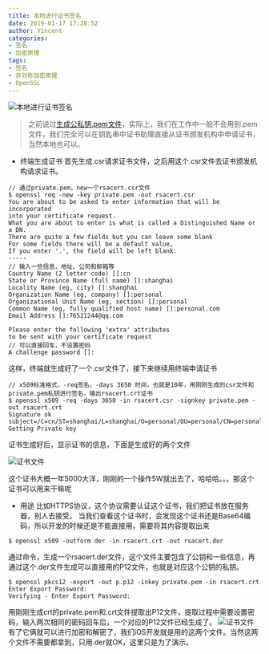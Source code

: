 ```yaml
---
title: 本地进行证书签名
date: 2019-01-17 17:28:52
author: Vincent
categories: 
- 签名
- 加密原理
tags: 
- 签名
- 非对称加密原理
- OpenSSL
---
```


![本地进行证书签名](https://upload-images.jianshu.io/upload_images/5741330-fb33597ad95d93e5.png?imageMogr2/auto-orient/strip%7CimageView2/2/w/1240)


>之前说过[生成公私钥.pem文件](https://www.jianshu.com/p/ad3d1dea63af)，实际上，我们在工作中一般不会用到.pem文件，我们完全可以在钥匙串中证书助理直接从证书颁发机构中申请证书，当然本地也可以。

- 终端生成证书
首先生成.csr请求证书文件，之后用这个.csr文件去证书颁发机构请求证书。
```
// 通过private.pem，new一个rsacert.csr文件
$ openssl req -new -key private.pem -out rsacert.csr
You are about to be asked to enter information that will be incorporated
into your certificate request.
What you are about to enter is what is called a Distinguished Name or a DN.
There are quite a few fields but you can leave some blank
For some fields there will be a default value,
If you enter '.', the field will be left blank.
-----
// 输入一些信息，地址、公司和邮箱等
Country Name (2 letter code) []:cn
State or Province Name (full name) []:shanghai
Locality Name (eg, city) []:shanghai
Organization Name (eg, company) []:personal
Organizational Unit Name (eg, section) []:personal
Common Name (eg, fully qualified host name) []:personal.com
Email Address []:76521244@qq.com

Please enter the following 'extra' attributes
to be sent with your certificate request
// 可以直接回车，不设置密码
A challenge password []:
```
这样，终端就生成好了一个.csr文件了，接下来继续用终端申请证书

```
// x509标准格式，-req签名，-days 3650 时间，也就是10年，用刚刚生成的csr文件和private.pem私钥进行签名，输出rsacert.crt证书
$ openssl x509 -req -days 3650 -in rsacert.csr -signkey private.pem -out rsacert.crt
Signature ok
subject=/C=cn/ST=shanghai/L=shanghai/O=personal/OU=personal/CN=personal.com/emailAddress=76521244@qq.com
Getting Private key
```
证书生成好后，显示证书的信息，下面是生成好的两个文件

![证书文件](https://upload-images.jianshu.io/upload_images/5741330-7da3590dde1c108c.png?imageMogr2/auto-orient/strip%7CimageView2/2/w/1240)

这个证书大概一年5000大洋，刚刚的一个操作5W就出去了，哈哈哈。。。那这个证书可以用来干嘛呢
- 用途
比如HTTPS协议，这个协议需要认证这个证书，我们把证书放在服务器，别人去接受。
当我们查看这个证书时，会发现这个证书还是Base64编码，所以开发的时候还是不能直接用，需要将其内容提取出来
```
$ openssl x509 -outform der -in rsacert.crt -out rsacert.der
```
通过命令，生成一个rsacert.der文件，这个文件主要包含了公钥和一些信息，再通过这个.der文件生成可以直接用的P12文件，也就是对应这个公钥的私钥。

```
$ openssl pkcs12 -export -out p.p12 -inkey private.pem -in rsacert.crt
Enter Export Password:
Verifying - Enter Export Password:
```
用刚刚生成crt的private.pem和.crt文件提取出P12文件，提取过程中需要设置密码，输入两次相同的密码回车后，一个对应的P12文件已经生成了。
![证书文件](https://upload-images.jianshu.io/upload_images/5741330-a3c20781e11c6bd0.png?imageMogr2/auto-orient/strip%7CimageView2/2/w/1240)
有了它俩就可以进行加密和解密了，我们iOS开发就是用的这两个文件。当然这两个文件不需要都拿到，只用.der就OK，这里只是为了演示。

